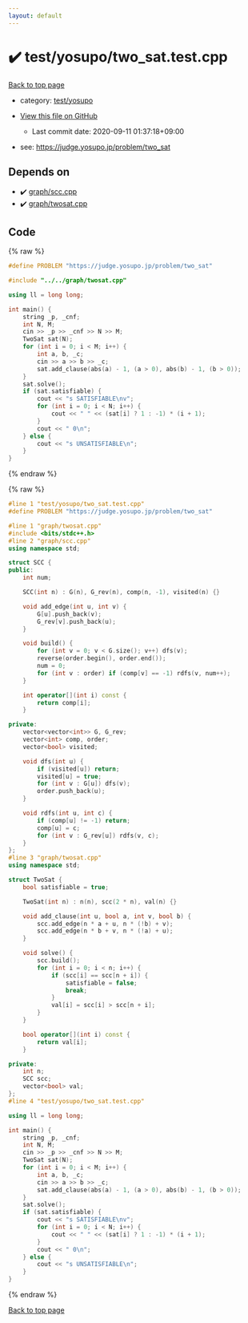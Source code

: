 ```yaml
---
layout: default
---
```


<!-- mathjax config similar to math.stackexchange -->
<script type="text/javascript" async
  src="https://cdnjs.cloudflare.com/ajax/libs/mathjax/2.7.5/MathJax.js?config=TeX-MML-AM_CHTML">
</script>
<script type="text/x-mathjax-config">
  MathJax.Hub.Config({
    TeX: { equationNumbers: { autoNumber: "AMS" }},
    tex2jax: {
      inlineMath: [ ['$','$'] ],
      processEscapes: true
    },
    "HTML-CSS": { matchFontHeight: false },
    displayAlign: "left",
    displayIndent: "2em"
  });
</script>

<script type="text/javascript" src="https://cdnjs.cloudflare.com/ajax/libs/jquery/3.4.1/jquery.min.js"></script>
<script src="https://cdn.jsdelivr.net/npm/jquery-balloon-js@1.1.2/jquery.balloon.min.js" integrity="sha256-ZEYs9VrgAeNuPvs15E39OsyOJaIkXEEt10fzxJ20+2I=" crossorigin="anonymous"></script>
<script type="text/javascript" src="../../../assets/js/copy-button.js"></script>
<link rel="stylesheet" href="../../../assets/css/copy-button.css" />


# :heavy_check_mark: test/yosupo/two_sat.test.cpp

<a href="../../../index.html">Back to top page</a>

* category: <a href="../../../index.html#0b58406058f6619a0f31a172defc0230">test/yosupo</a>
* <a href="{{ site.github.repository_url }}/blob/master/test/yosupo/two_sat.test.cpp">View this file on GitHub</a>
    - Last commit date: 2020-09-11 01:37:18+09:00


* see: <a href="https://judge.yosupo.jp/problem/two_sat">https://judge.yosupo.jp/problem/two_sat</a>


## Depends on

* :heavy_check_mark: <a href="../../../library/graph/scc.cpp.html">graph/scc.cpp</a>
* :heavy_check_mark: <a href="../../../library/graph/twosat.cpp.html">graph/twosat.cpp</a>


## Code

<a id="unbundled"></a>
{% raw %}
```cpp
#define PROBLEM "https://judge.yosupo.jp/problem/two_sat"

#include "../../graph/twosat.cpp"

using ll = long long;

int main() {
    string _p, _cnf;
    int N, M;
    cin >> _p >> _cnf >> N >> M;
    TwoSat sat(N);
    for (int i = 0; i < M; i++) {
        int a, b, _c;
        cin >> a >> b >> _c;
        sat.add_clause(abs(a) - 1, (a > 0), abs(b) - 1, (b > 0));
    }
    sat.solve();
    if (sat.satisfiable) {
        cout << "s SATISFIABLE\nv";
        for (int i = 0; i < N; i++) {
            cout << " " << (sat[i] ? 1 : -1) * (i + 1);
        }
        cout << " 0\n";
    } else {
        cout << "s UNSATISFIABLE\n";
    }
}

```
{% endraw %}

<a id="bundled"></a>
{% raw %}
```cpp
#line 1 "test/yosupo/two_sat.test.cpp"
#define PROBLEM "https://judge.yosupo.jp/problem/two_sat"

#line 1 "graph/twosat.cpp"
#include <bits/stdc++.h>
#line 2 "graph/scc.cpp"
using namespace std;

struct SCC {
public:
    int num;

    SCC(int n) : G(n), G_rev(n), comp(n, -1), visited(n) {}

    void add_edge(int u, int v) {
        G[u].push_back(v);
        G_rev[v].push_back(u);
    }

    void build() {
        for (int v = 0; v < G.size(); v++) dfs(v);
        reverse(order.begin(), order.end());
        num = 0;
        for (int v : order) if (comp[v] == -1) rdfs(v, num++);
    }

    int operator[](int i) const {
        return comp[i];
    }

private:
    vector<vector<int>> G, G_rev;
    vector<int> comp, order;
    vector<bool> visited;

    void dfs(int u) {
        if (visited[u]) return;
        visited[u] = true;
        for (int v : G[u]) dfs(v);
        order.push_back(u);
    }

    void rdfs(int u, int c) {
        if (comp[u] != -1) return;
        comp[u] = c;
        for (int v : G_rev[u]) rdfs(v, c);
    }
};
#line 3 "graph/twosat.cpp"
using namespace std;

struct TwoSat {
    bool satisfiable = true;

    TwoSat(int n) : n(n), scc(2 * n), val(n) {}

    void add_clause(int u, bool a, int v, bool b) {
        scc.add_edge(n * a + u, n * (!b) + v);
        scc.add_edge(n * b + v, n * (!a) + u);
    }

    void solve() {
        scc.build();
        for (int i = 0; i < n; i++) {
            if (scc[i] == scc[n + i]) {
                satisfiable = false;
                break;
            }
            val[i] = scc[i] > scc[n + i];
        }
    }

    bool operator[](int i) const {
        return val[i];
    }

private:
    int n;
    SCC scc;
    vector<bool> val;
};
#line 4 "test/yosupo/two_sat.test.cpp"

using ll = long long;

int main() {
    string _p, _cnf;
    int N, M;
    cin >> _p >> _cnf >> N >> M;
    TwoSat sat(N);
    for (int i = 0; i < M; i++) {
        int a, b, _c;
        cin >> a >> b >> _c;
        sat.add_clause(abs(a) - 1, (a > 0), abs(b) - 1, (b > 0));
    }
    sat.solve();
    if (sat.satisfiable) {
        cout << "s SATISFIABLE\nv";
        for (int i = 0; i < N; i++) {
            cout << " " << (sat[i] ? 1 : -1) * (i + 1);
        }
        cout << " 0\n";
    } else {
        cout << "s UNSATISFIABLE\n";
    }
}

```
{% endraw %}

<a href="../../../index.html">Back to top page</a>

